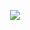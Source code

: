 
<p align="center">
  <img  src="https://ibb.co/SmqWbh3" />
</p>

<!---
phhai97/phhai97 is a ✨ special ✨ repository because its `README.md` (this file) appears on your GitHub profile.
You can click the Preview link to take a look at your changes.
--->
